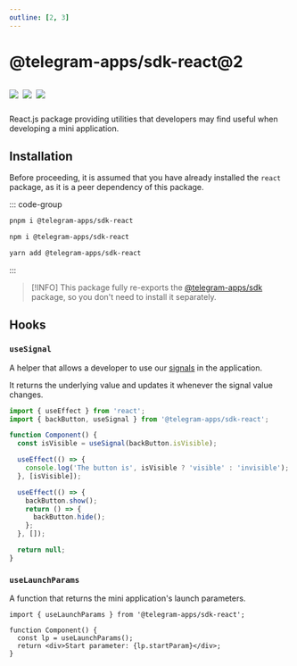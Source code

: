 ```yaml
---
outline: [2, 3]
---
```


# @telegram-apps/sdk-react@2

<p style="display: inline-flex; gap: 8px">
  <a href="https://npmjs.com/package/@telegram-apps/sdk-react@2">
    <img src="https://img.shields.io/npm/v/@telegram-apps/sdk-react@2?logo=npm"/>
  </a>
  <img src="https://img.shields.io/bundlephobia/minzip/@telegram-apps/sdk-react@2"/>
  <a href="https://github.com/Telegram-Mini-Apps/telegram-apps/tree/master/packages/sdk-react@2">
    <img src="https://img.shields.io/badge/source-black?logo=github"/>
  </a>
</p>

React.js package providing utilities that developers may find useful when developing a mini
application.

## Installation

Before proceeding, it is assumed that you have already installed the `react` package, as it is a
peer dependency of this package.

::: code-group

```bash [pnpm]
pnpm i @telegram-apps/sdk-react
```

```bash [npm]
npm i @telegram-apps/sdk-react
```

```bash [yarn]
yarn add @telegram-apps/sdk-react
```

:::

> [!INFO]
> This package fully re-exports the [@telegram-apps/sdk](../telegram-apps-sdk.md) package, so you
> don't need to install it separately.

## Hooks

### `useSignal`

A helper that allows a developer to use our [signals](../telegram-apps-signals/1-0) in the
application.

It returns the underlying value and updates it whenever the signal value changes.

```ts
import { useEffect } from 'react';
import { backButton, useSignal } from '@telegram-apps/sdk-react';

function Component() {
  const isVisible = useSignal(backButton.isVisible);

  useEffect(() => {
    console.log('The button is', isVisible ? 'visible' : 'invisible');
  }, [isVisible]);

  useEffect(() => {
    backButton.show();
    return () => {
      backButton.hide();
    };
  }, []);

  return null;
}
```

### `useLaunchParams`

A function that returns the mini application's launch parameters.

```tsx
import { useLaunchParams } from '@telegram-apps/sdk-react';

function Component() {
  const lp = useLaunchParams();
  return <div>Start parameter: {lp.startParam}</div>;
}
```
